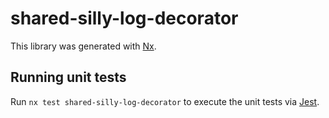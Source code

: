 # shared-silly-log-decorator

This library was generated with [Nx](https://nx.dev).

## Running unit tests

Run `nx test shared-silly-log-decorator` to execute the unit tests via [Jest](https://jestjs.io).
